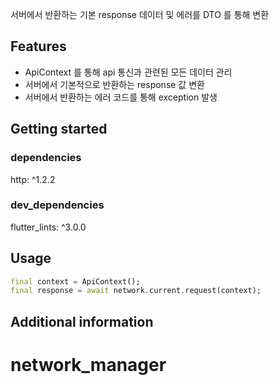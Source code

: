 <!--
This README describes the package. If you publish this package to pub.dev,
this README's contents appear on the landing page for your package.

For information about how to write a good package README, see the guide for
[writing package pages](https://dart.dev/guides/libraries/writing-package-pages).

For general information about developing packages, see the Dart guide for
[creating packages](https://dart.dev/guides/libraries/create-library-packages)
and the Flutter guide for
[developing packages and plugins](https://flutter.dev/developing-packages).
-->

서버에서 반환하는 기본 response 데이터 및 에러를 DTO 를 통해 변환

## Features

- ApiContext 를 통해 api 통신과 관련된 모든 데이터 관리
- 서버에서 기본적으로 반환하는 response 값 변환
- 서버에서 반환하는 에러 코드를 통해 exception 발생

## Getting started

### dependencies
http: ^1.2.2

### dev_dependencies
flutter_lints: ^3.0.0
  
## Usage
```dart
final context = ApiContext();
final response = await network.current.request(context);
```

## Additional information

# network_manager
